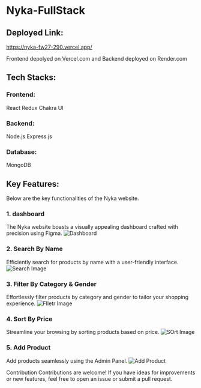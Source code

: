 # Nyka-FullStack

## Deployed Link:
https://nyka-fw27-290.vercel.app/

Frontend depolyed on Vercel.com and Backend deployed on Render.com

## Tech Stacks:
### Frontend: 
React
Redux
Chakra UI

### Backend:

Node.js
Express.js

### Database:

MongoDB


## Key Features:

Below are the key functionalities of the Nyka website.

### 1. dashboard
The Nyka website boasts a visually appealing dashboard crafted with precision using Figma.
![Dashboard](https://i.ibb.co/kgwfqH5/Screenshot-2024-01-05-165317.png)

### 2. Search By Name
Efficiently search for products by name with a user-friendly interface.
![Search Image](https://i.ibb.co/23vdwWn/Screenshot-2024-01-05-165909.png)

### 3. Filter By Category & Gender
Effortlessly filter products by category and gender to tailor your shopping experience.
![FIletr Image](https://i.ibb.co/yQjCpMC/Screenshot-2024-01-05-165536.png)

### 4. Sort By Price
Streamline your browsing by sorting products based on price.
![SOrt Image](https://i.ibb.co/4ZqpxtV/Screenshot-2024-01-05-174933.png)

### 5. Add Product
Add products seamlessly using the Admin Panel.
![Add Product](https://i.ibb.co/wL6wLNY/Screenshot-2024-01-05-165836.png)


Contribution
Contributions are welcome! If you have ideas for improvements or new features, feel free to open an issue or submit a pull request.
